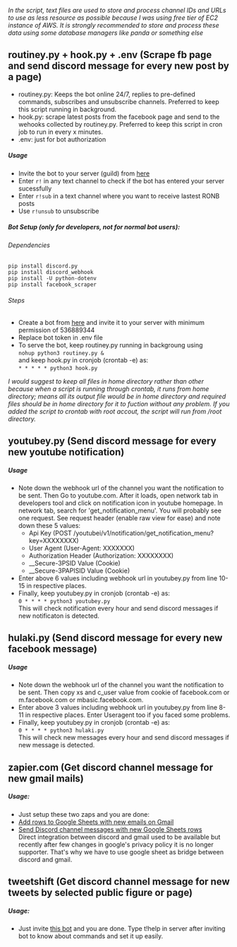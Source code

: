 _In the script, text files are used to store and process channel IDs and URLs to use as less resource as possible because I was using free tier of EC2 instance of AWS. It is strongly recommended to store and process these data using some database managers like panda or something else_

## __routiney.py + hook.py + .env__ (Scrape fb page and send discord message for every new post by a page)

- routiney.py: Keeps the bot online 24/7, replies to pre-defined commands, subscribes and unsubscribe channels. Preferred to keep this script running in background.
- hook.py: scrape latest posts from the facebook page and send to the wehooks collected by routiney.py. Preferred to keep this script in cron job to run in every x minutes.
- .env: just for bot authorization

##### Usage
- Invite the bot to your server (guild) from [here](https://discord.com/api/oauth2/authorize?client_id=786534057437691914&permissions=8&scope=bot)
- Enter `r!` in any text channel to check if the bot has entered your server sucessfully
- Enter `r!sub` in a text channel where you want to receive lastest RONB posts
- Use `r!unsub` to unsubscribe

##### Bot Setup (only for developers, not for normal bot users):

###### Dependencies
```pip install discord.py```<br>
```pip install discord_webhook```<br>
```pip install -U python-dotenv``` <br>
```pip install facebook_scraper```<br>

###### Steps
- Create a bot from [here](https://discord.com/developers/applications/) and invite it to your server with minimum permission of 536889344
- Replace bot token in .env file
- To serve the bot, keep routiney.py running in backgroung using<br>
```nohup python3 routiney.py &``` <br>
and keep hook.py in cronjob (crontab -e) as: <br>
```* * * * * python3 hook.py```

_I would suggest to keep all files in home directory rather than other because when a script is running through crontab, it runs from home directory; means all its output file would be in home directory and required files should be in home directory for it to fuction without any problem. If you added the script to crontab with root accout, the script will run from /root directory._


## __youtubey.py__ (Send discord message for every new youtube notification)

##### Usage
 - Note down the webhook url of the channel you want the notification to be sent. Then Go to youtube.com. After it loads, open network tab in developers tool and click on notification icon in youtube homepage. In network tab, search for 'get_notification_menu'. You will probably see one request. See request header (enable raw view for ease) and note down these 5 values: 
    - Api Key (POST /youtubei/v1/notification/get_notification_menu?key=XXXXXXXX)
    - User Agent (User-Agent: XXXXXXX)
    - Authorization Header (Authorization: XXXXXXXX)
    - __Secure-3PSID Value (Cookie)
    - __Secure-3PAPISID Value (Cookie)
- Enter above 6 values including webhook url in youtubey.py from line 10-15 in respective places.
- Finally, keep youtubey.py in cronjob (crontab -e) as: <br>
```0 * * * * python3 youtubey.py```<br>
This will check notification every hour and send discord messages if new notificaton is detected.

## __hulaki.py__ (Send discord message for every new facebook message)

##### Usage
 - Note down the webhook url of the channel you want the notification to be sent. Then copy xs and c_user value from cookie of facebook.com or m.facebook.com or mbasic.facebook.com.
 -  Enter above 3 values including webhook url in youtubey.py from line 8-11 in respective places. Enter Useragent too if you faced some problems.
- Finally, keep youtubey.py in cronjob (crontab -e) as: <br>
```0 * * * * python3 hulaki.py```<br>
This will check new messages every hour and send discord messages if new message is detected.

## __zapier.com__ (Get discord channel message for new gmail mails)

##### Usage:
- Just setup these two zaps and you are done:
 - [Add rows to Google Sheets with new emails on Gmail](https://zapier.com/app/editor/114807052/nodes/114807052/auth)
 - [Send Discord channel messages with new Google Sheets rows](https://zapier.com/app/editor/114807030/nodes/114807030/auth) <br>
Direct integration between discord and gmail used to be available but recently after few changes in google's privacy policy it is no longer supporter. That's why we have to use google sheet as bridge between discord and gmail.

## __tweetshift__ (Get discord channel message for new tweets by selected public figure or page)

##### Usage:
- Just invite [this bot](https://discord.com/oauth2/authorize?client_id=713026372142104687&permissions=537160768&redirect_uri=https://tweetshift.com/invite/callback&response_type=code&scope=bot) and you are done. Type t!help in server after inviting bot to know about commands and set it up easily.

